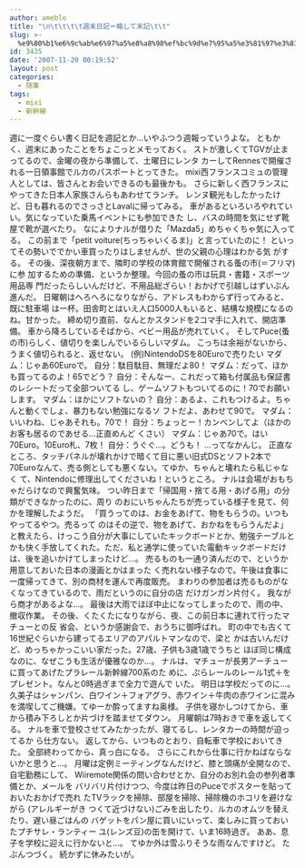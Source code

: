 ```yaml
---
author: ameblo
title: "\n\t\t\t\t週末日記＝略して末記\t\t"
slug: >-
  %e9%80%b1%e6%9c%ab%e6%97%a5%e8%a8%98%ef%bc%9d%e7%95%a5%e3%81%97%e3%81%a6%e6%9c%ab%e8%a8%98
id: 3435
date: '2007-11-20 00:19:52'
layout: post
categories:
  - 随筆
tags:
  - mixi
  - 新幹線
---
```


週に一度ぐらい書く日記を週記とか…いやふつう週報っていうよな。 ともかく、週末にあったことをちょこっとメモっておく。 ストが激しくてTGVが止まってるので、金曜の夜から準備して、土曜日にレンタ カーしてRennesで開催される一日領事館でルカのパスポートとってきた。 mixi西フランスコミュの管理人としては、皆さんとお会いできるのも最後かも。 さらに新しく西フランスにやってきた日本人家族さんらもあわせてランチ。 レンヌ観光もしたかったけど、日も暮れるのでさっさとLavalに帰ってみる。 車があるといろいろやれていい。気になっていた乗馬イベントにも参加できた し、バスの時間を気にせず靴屋で靴が選べたり。 なによりナルが借りた「Mazda5」めちゃくちゃ気に入ってる。 この前まで「petit voiture(ちっちゃいくるま)」と言っていたのに！ といってその勢いででかい車買ったりはしませんが、世の父親の心理はわかる気 がする。 その後、深夜朝方まで、隣町の学校の体育館で開催される蚤の市(＝フリマ)に参 加するための準備、というか整理。今回の蚤の市は玩具・書籍・スポーツ用品専 門だったらしいんだけど、不用品総ざらい！おかげで引越しはずいぶん進んだ。 日曜朝はへろへろになりながら、アドレスもわからず行ってみると、既に駐車場 は一杯。田舎町とはいえ人口5000人もいると、結構な規模になるのね。甘かった。 締め切り直前、なんとかスタンドを2コマ手に入れて、開店準備。 車から降ろしているそばから、ベビー用品が売れていく。 そしてPuce(蚤の市)らしく、値切りを楽しんでいるらしいマダム。 こっちは余裕がないから、うまく値切られると、返せない。 (例)NintendoDSを80Euroで売りたい マダム：じゃあ60Euroで。 自分：駄目駄目、無理だよ80！ マダム：だって、ほかも買ってるのよ！65でどう？ 自分：そんなー、これだって箱も付属品も保証書のレシートだって全部ついてる し、ゲームソフトもついてるのに！70でお願いします。 マダム：ほかにソフトないの？ 自分：あるよ、これもつけるよ。ちゃんと動くでしょ、暴力もない勉強になるソ フトだよ、あわせて90で。 マダム：いいわね、じゃあそれも。70で！ 自分：ちょっとー！カンベンしてよ（ほかのお客も居るのであせる…正直めんど くさい） マダム：じゃあ70で。はい70Euro。10Euro札、7枚！ 自分：うぐぐ…。どうも！ …ってなかんじ。 正直なところ、タッチパネルが壊れかけで暗くて目に悪い旧式DSとソフト2本で 70Euroなんて、売る側としても悪くない。てゆか、ちゃんと壊れたら私じゃなく て、Nintendoに修理出してくださいね！というところ。 ナルは会場がおもちゃだらけなので興奮気味。 つい昨日まで「帰国用・捨てる用・あげる用」の分類ができなかったのに、周り のおにいちゃんたちが売っている様子を見て、何かを理解したようだ。 「買うってのは、お金をあげて、物をもらうの。いつもやってるやつ。売るって のはその逆で、物をあげて、おかねをもらうんだよ」 と教えたら、けっこう自分が大事にしていたキックボードとか、勉強テーブルと かも快く手放してくれた。ただ、私と通学に使っていた電動キックボードだけ は、後を追いかけてしまったけど…。 売るものも一通り済んだので、というか用意しておいた日本の漫画とかはまった く売れない様子なので。午後は食事に一度帰ってきて、別の商材を運んで再度販売。 まわりの参加者は売るものがなくなってきているので、雨だというのに自分の店 だけガンガン片付く。 我ながら商才があるよな…。 最後は大雨でほぼ中止になってしまったので、雨の中、撤収作業。 その後、くたくたになりながら、夜、この前日本に連れて行ったマチューとの反 省会、というか感謝会で、おうちに御呼ばれ。 町の中でも古くて16世紀ぐらいから建ってるエリアのアパルトマンなので、梁と かは古いんだけど、めっちゃかっこいい家だった。27歳、子供も3歳1歳でうちと ほぼ同じ構成なのに、なぜこうも生活が優雅なのか…。 ナルは、マチューが長男アーチューに買ってあげたプラレール新幹線700系のた めに、ぷらレールのレール1式＋をプレゼント。なんと0時過ぎまで全力で遊んで いた。 明日は学校だってのに…。 久美子はシャンパン、白ワイン＋フォアグラ、赤ワイン＋牛肉の赤ワインに混み を満喫してご機嫌。てゆーか酔ってますね奥様。 子供を寝かしつけてから、車から積み下ろしとか片づけを踏ませてダウン。 月曜朝は7時おきで車を返してくる。 ナルを車で登校させてみたかったが、寝てるし、レンタカーの時間が迫ってるか ら仕方ない。 返してから、いつものとおり、自転車で学校においてきた。 全部終わってから、真っ白になる。 さらにこれから仕事に行かねばならないかと思うと…。 月曜は定例ミーティングなんだけど、膝と頭痛が全開なので、自宅勤務にして、 Wiiremote関係の問い合わせとか、自分のお別れ会の参列者準備とか、メールを バリバリ片付けつつ、今度は昨日のPuceでポスターを貼っておいたおかげで売れ たTVラックを掃除、部屋を掃除、掃除機のホコリを避けながら (アレルギーがき つくて近づけない)ごみを出したり、ルカのオムツを替えたり、遅い昼ごはんの バゲットをパン屋に買いにいって、楽しみに買っておいたプチサレ・ランティー ユ(レンズ豆)の缶を開けて、いま16時過ぎ。 ああ、息子を学校に迎えに行かないと…。 てゆか外は雪ふりそうな雨なんですけど。 たぶんつづく。 続かずに休みたいが。